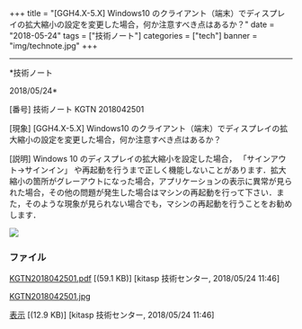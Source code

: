 ﻿+++
title = "[GGH4.X-5.X] Windows10 のクライアント（端末）でディスプレイの拡大縮小の設定を変更した場合，何か注意すべき点はあるか？"
date = "2018-05-24"
tags = ["技術ノート"]
categories = ["tech"]
banner = "img/technote.jpg"
+++

-----------------------------------------------------------------------------------------------------------------------------

*技術ノート

2018/05/24*


[番号]
技術ノート KGTN 2018042501

[現象]
[GGH4.X-5.X] Windows10
のクライアント（端末）でディスプレイの拡大縮小の設定を変更した場合，何か注意すべき点はあるか？

[説明]
Windows 10 のディスプレイの拡大縮小を設定した場合，
「サインアウト→サインイン」
や再起動を行うまで正しく機能しないことがあります．拡大縮小の箇所がグレーアウトになった場合，アプリケーションの表示に異常が見られた場合，その他の問題が発生した場合はマシンの再起動を行って下さい．また，そのような現象が見られない場合でも，マシンの再起動を行うことをお勧めします．

![](http://techreport.kitasp.net/attachments/download/4014/KGTN2018042501.jpg)


### ファイル

 
 


[KGTN2018042501.pdf](http://techreport.kitasp.net/attachments/download/4013/KGTN2018042501.pdf)
 [(59.1 KB)] [kitasp 技術センター, 2018/05/24
11:46]

[KGTN2018042501.jpg](http://techreport.kitasp.net/attachments/download/4014/KGTN2018042501.jpg)

[表示](http://techreport.kitasp.net/attachments/4014/KGTN2018042501.jpg "表示")
 [(12.9 KB)] [kitasp 技術センター, 2018/05/24
11:46]


 


 

